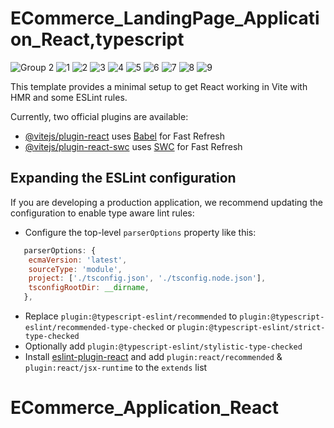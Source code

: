 # ECommerce_LandingPage_Application_React,typescript

![Group 2](https://github.com/masudfcs1/ECommerce_Application_React/assets/57311382/be31e5f2-6f4f-42a8-a2aa-04e8412f36a4)
![1](https://github.com/masudfcs1/ECommerce_Application_React/assets/57311382/59e38c88-4575-4232-908a-0a7c18345cbc)
![2](https://github.com/masudfcs1/ECommerce_Application_React/assets/57311382/ef712cfc-2721-4d97-b1c2-51cd86810f35)
![3](https://github.com/masudfcs1/ECommerce_Application_React/assets/57311382/51d16d1b-baba-4b80-adcc-e3fdc5b0e136)
![4](https://github.com/masudfcs1/ECommerce_Application_React/assets/57311382/fe5f5c6e-4123-4ceb-a61e-9eb28f5883c7)
![5](https://github.com/masudfcs1/ECommerce_Application_React/assets/57311382/195035d4-f0e9-44ae-9183-342c4aaf1d36)
![6](https://github.com/masudfcs1/ECommerce_Application_React/assets/57311382/b5d055f5-ac2e-42b7-a798-0117f2168e93)
![7](https://github.com/masudfcs1/ECommerce_Application_React/assets/57311382/29bf75a0-c99c-4500-a993-98e8b83ec1c3)
![8](https://github.com/masudfcs1/ECommerce_Application_React/assets/57311382/5d22e4c1-37f2-431f-8791-9b1cd019cc9d)
![9](https://github.com/masudfcs1/ECommerce_Application_React/assets/57311382/5ae585ce-1a52-4a36-ae49-b63d37896535)

This template provides a minimal setup to get React working in Vite with HMR and some ESLint rules.

Currently, two official plugins are available:

- [@vitejs/plugin-react](https://github.com/vitejs/vite-plugin-react/blob/main/packages/plugin-react/README.md) uses [Babel](https://babeljs.io/) for Fast Refresh
- [@vitejs/plugin-react-swc](https://github.com/vitejs/vite-plugin-react-swc) uses [SWC](https://swc.rs/) for Fast Refresh

## Expanding the ESLint configuration

If you are developing a production application, we recommend updating the configuration to enable type aware lint rules:

- Configure the top-level `parserOptions` property like this:

```js
   parserOptions: {
    ecmaVersion: 'latest',
    sourceType: 'module',
    project: ['./tsconfig.json', './tsconfig.node.json'],
    tsconfigRootDir: __dirname,
   },
```

- Replace `plugin:@typescript-eslint/recommended` to `plugin:@typescript-eslint/recommended-type-checked` or `plugin:@typescript-eslint/strict-type-checked`
- Optionally add `plugin:@typescript-eslint/stylistic-type-checked`
- Install [eslint-plugin-react](https://github.com/jsx-eslint/eslint-plugin-react) and add `plugin:react/recommended` & `plugin:react/jsx-runtime` to the `extends` list

# ECommerce_Application_React
